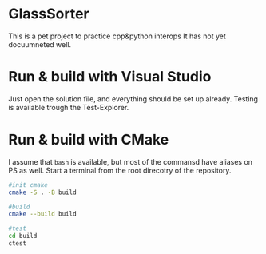 # GlassSorter
This is a pet project to practice cpp&amp;python interops
It has not yet docuumneted well.

# Run & build with Visual Studio
Just open the solution file, and everything should be set up already. 
Testing is available trough the Test-Explorer.

# Run & build with CMake
I assume that `bash` is available, but most of the commansd have aliases on PS as well.
Start a terminal from the root direcotry of the repository.
```bash
#init cmake
cmake -S . -B build

#build
cmake --build build

#test
cd build
ctest
```

